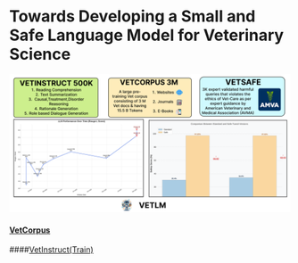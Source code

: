 # Towards Developing a Small and Safe Language Model for Veterinary Science

<p align="center">
  <img src="./Image/hero.png" />
</p>

#### [VetCorpus](https://huggingface.co/datasets/Harshit159nigam/VetLLM)

####[VetInstruct(Train)](https://huggingface.co/datasets/Agcs12/VetFinetuneTrain)



